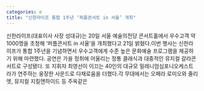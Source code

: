 ```yaml
---
categories: e
title: "신한라이프 통합 1주년 ‘퍼플콘서트 in 서울’ 개최"
---
```

신한라이프(대표이사 사장 성대규)는 20일 서울 예술의전당 콘서트홀에서 우수고객 약 1000명을 초청해 ‘퍼플콘서트 in 서울’을 개최했다고 21일 밝혔다.이번 행사는 신한라이프가 통합 1주년을 기념하면서 우수고객에게 수준 높은 문화예술 프로그램을 제공하기 위해 마련했다. 공연은 가을 정취에 어울리는 정통 클래식과 대중적인 뮤지컬 갈라콘서트로 구성됐다. 또 지휘자 최영선이 이끄는 40인의 대규모 밀레니엄심포니오케스트라가 연주하는 웅장한 사운드로 다채로움을 더했다.각 무대에서는 오페라 로미오와 줄리엣, 뮤지컬 지킬앤하이드 등 주옥같은